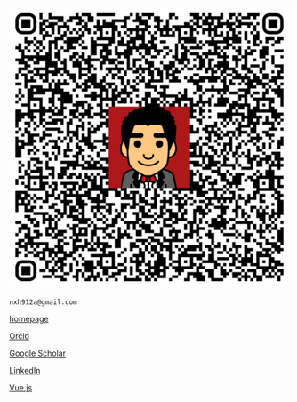 <!-- # Ho, Ngai Lam -->

![my QR Code](src/assets/logo.png)

`` nxh912a@gmail.com ``

[homepage](https://nxh912.github.io/about/ "[homepage]")

[Orcid](https://orcid.org/0000-0003-4768-2208 "[Orcid]")

[Google Scholar](https://scholar.google.com/scholar?start=10&q=%22ngai+lam+ho%22 "[Google Scholar]")


[LinkedIn](https://www.linkedin.com/in/nxh912/ "[Linkedin]")

[Vue.js](https://nxh912.github.io/vuelta/basix-admin/index.html "[vue.js demo]")


